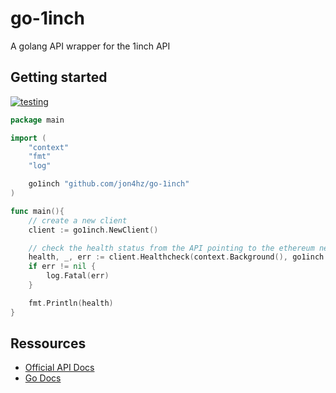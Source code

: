 # go-1inch

A golang API wrapper for the 1inch API

## Getting started

[![testing](https://github.com/jon4hz/go-1inch/actions/workflows/testing.yml/badge.svg)](https://github.com/jon4hz/go-1inch/actions/workflows/testing.yml)

```go
package main

import (
    "context"
    "fmt"
    "log"

    go1inch "github.com/jon4hz/go-1inch"
)

func main(){
    // create a new client
    client := go1inch.NewClient()

    // check the health status from the API pointing to the ethereum network
    health, _, err := client.Healthcheck(context.Background(), go1inch.Eth)
    if err != nil {
        log.Fatal(err)
    }

    fmt.Println(health)
}

```

## Ressources

- [Official API Docs](https://docs.1inch.io/docs/aggregation-protocol/api/swagger/)
- [Go Docs](https://pkg.go.dev/github.com/jon4hz/go-1inch)

